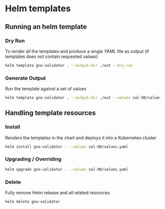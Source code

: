 # Helm templates

## Running an helm template

### Dry Run

To render all the templates and produce a single YAML file as output (if templates does not contain requested values)

```bash
helm template gno-validator . --output-dir ./out --dry-run
```

### Generate Output

Run the template against a set of values

```bash
helm template gno-validator . --output-dir ./out --values val-00/values.yaml
```

## Handling template resources

### Install

Renders the templates in the chart and deploys it into a Kubernetes cluster

```bash
helm install gno-validator . --values val-00/values.yaml
```

### Upgrading / Overriding

```bash
helm upgrade gno-validator . --values val-00/values.yaml
```

### Delete

Fully remove Helm release and all related resources

```bash
helm delete gno-validator
```
